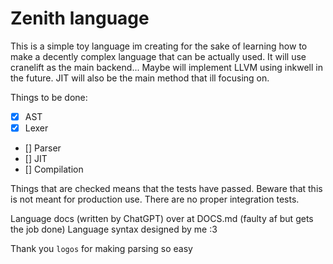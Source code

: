 # Zenith language

This is a simple toy language im creating for the sake of learning how to make a decently complex language that can be actually used. It will use cranelift as the main backend... Maybe will implement LLVM using inkwell in the future. JIT will also be the main method that ill focusing on.

Things to be done:
- [x] AST
- [x] Lexer
- [] Parser
- [] JIT
- [] Compilation

Things that are checked means that the tests have passed. Beware that this is not meant for production use.
There are no proper integration tests.

Language docs (written by ChatGPT) over at DOCS.md (faulty af but gets the job done)
Language syntax designed by me :3

Thank you `logos` for making parsing so easy
